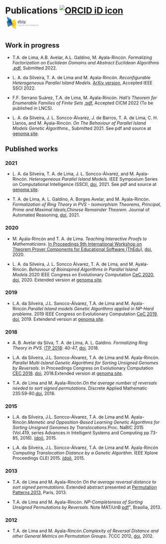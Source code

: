 # Publications    [<img src="https://orcid.org/sites/default/files/images/orcid_16x16.png" style="width:.8em;margin-right:.5em;" alt="ORCID iD icon">](https://orcid.org/0000-0002-0852-9086)  [<img src="DBLP_logo.png" style="width:4em;margin-right:.5em;" alt="DBLP logo">](https://dblp.org/pid/173/9154.html) 


## Work in progress

* T.A. de Lima, A.B. Avelar, A.L. Galdino, M. Ayala-Rincón. *Formalizing Factorization on Euclidean Domains and Abstract Euclidean Algorithms* [.pdf](Papersdir/Abstract_Euclidean_Algorithm_2022.pdf), Submitted 2022.

*  L. A.  da Silveira, T. A. de Lima and M. Ayala-Rincón. *Reconfigurable Heterogeneous Parallel Island Models.* [ArXiv version](https://arxiv.org/abs/2205.02916), Accepted IEEE SSCI 2022. 
			

* F.F. Serrano Suárez, T.A. de Lima, M. Ayala-Rincón. *Hall’s Theorem for Enumerable Families of Finite Sets* [.pdf](Papersdir/Hall_Theorem_Isa_2022.pdf), Accepted CICM 2022 (To be published in LNCS).
  
*  L. A.  da Silveira, J. L. Soncco-Álvarez,  J. de Barros,
                        T. A. de Lima, C. H.   Llanos,
                        and M. Ayala-Rincón. *On The Behaviour of Parallel
                        Island Models Genetic Algorithms.*, Submitted 2021. See
                        pdf and source at [genoma site](http://genoma.cic.unb.br).
			

## Published works

### 2021 

* L. A. da Silveira, T. A. de Lima, J. L. Soncco-Álvarez, and M. Ayala-Rincón. *Heterogeneous Parallel Island Models.* IEEE Symposium Series on Computational Intelligence (SSCI), [doi](http://dx.doi.org/10.1109/SSCI50451.2021.9659938), 2021. See pdf and source at [genoma site](http://genoma.cic.unb.br). 

* T. A. de Lima, A. L. Galdino, A. Borges Avelar, and
			M. Ayala-Rincón. *Formalization of
			Ring Theory in PVS - Isomorphism Theorems,
			Principal, Prime and Maximal Ideals,Chinese
			Remainder Theorem.* Journal of Automated Reasoning,  [doi](https://doi.org/10.1007/s10817-021-09593-0),  2021.  
  


### 2020

* M. Ayala-Rincón and T. A. de Lima. *Teaching Interactive Proofs to
			Mathematicians*. [In
			Proceedings 9th International Workshop
			on Theorem Prover Components for Educational
  			Software (ThEdu)](https://www.uc.pt/en/congressos/thedu/thedu20/), 
		      [doi](https://dx.doi.org/10.4204/EPTCS.328.1), 2020. 
			
* L. A.  da Silveira, J. L. Soncco Álvarez, T. A. de Lima,
and M. Ayala-Rincón. *Behaviour of Bioinspired Algorithms
  in Parallel Island Models*.2020 IEEE
  Congress on Evolutionary Computation [CeC 2020](https://wcci2020.org), [doi](http://dx.doi.org/10.1109/CEC48606.2020.9185732), 2020. 
  Extended version at [genoma site](http://genoma.cic.unb.br).
  
### 2019
  
* L.A. da Silveira, J.L. Soncco-Álvarez, T.A. de Lima and
  M. Ayala-Rincón.*Parallel Island models Genetic
 Algorithms applied in NP-Hard problems*. 
 2019 IEEE Congress on Evolutionary Computation [CeC 2019](http://cec2019.org), [doi](http://dx.doi.org/10.1109/CEC.2019.8790257), 2019.
 Extendend version at [genoma site](http://genoma.cic.unb.br). 
  
### 2018

* A. B. Avelar da Silva, T. A. de Lima, A. L. Galdino. *Formalizing Ring Theory in PVS*. [ITP 2018](https://itp2018.inria.fr): 40-47, 
[doi](https://doi.org/10.1007/978-3-319-94821-8_3), 2018. 

* L.A. da Silveira, J.L. Soncco-Álvarez, T.A. de Lima and
  M. Ayala-Rincón. *Parallel Multi-Island Genetic
  Algorithms for Sorting Unsigned Genomes by
  Reversals*. In Proceedings Congress on
  Evolutionary Computation [CEC 2018](http://www.ecomp.poli.br/~wcci2018).
  [doi](https://doi.org/10.1109/CEC.2018.8477968), 2018.Extended version at [genoma site](http://genoma.cic.unb.br). 

* T.A. de Lima and  M. Ayala-Rincón.*On the average number of reversals needed to sort signed permutations*. Discrete Applied Mathematic 235:59-80.[doi](https://doi.org/10.1016/j.dam.2017.09.014), 2018. 


### 2015

* L.A. da Silveira, J.L. Soncco-Álvarez, T.A. de Lima and  M. Ayala-Rincón.*Memetic and Opposition-Based Learning Genetic Algorithms for Sorting Unsigned Genomes by Translocations*.Proc. NaBIC 2015 (Vol.419, series Advances in Intelligent Systems and Computing pp 73-85, 2016). <a href="http://dx.doi.org/10.1007/978-3-319-27400-3_7">(doi)</a>, 2015.  
   
* L.A. da Silveira, J.L. Soncco-&Aacute;lvarez, T.A. de Lima and  M. Ayala-Rinc&oacute;n *Computing Translocation Distance by a Genetic Algorithm*.
  IEEE Xplore Proceedings CLEI 2015. <a href="http://dx.doi.org/10.1109/CLEI.2015.7359994">(doi)</a>, 2015.    
  
### 2013
  
 * T.A. de Lima and  M. Ayala-Rinc&oacute;n *On the average reversal distance to sort signed permutations*. 
Extended abstract presented at  <a href="http://www.lix.polytechnique.fr/pp2013/index.php?page=program">Permutation Patterns 2013</a>, Paris, 2013. 

  
 * T.A. de Lima and  M. Ayala-Rincón. *NP-Completeness of Sorting Unsigned Permutations by Reversals*. Note MAT/UnB [pdf](http://ayala.mat.unb.br/reversals_np.pdf)", Brasília, 2013.

### 2012

* T.A. de Lima and  M. Ayala-Rinc&oacute;n.*Complexity of Reversal Distance and other General Metrics on Permutation Groups*. 
7CCC 2012, [doi](http://dx.doi.org/10.1109/ColombianCC.2012.6398020), 2012.  
  


